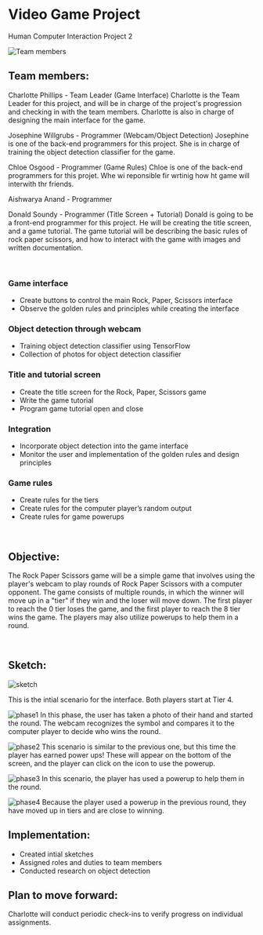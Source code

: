 # Video Game Project

Human Computer Interaction Project 2

![Team members](p2.group10.png)
## Team members: ##

Charlotte Phillips - Team Leader (Game Interface)
  Charlotte is the Team Leader for this project, and will be in charge of the project's progression and checking in with the team members. Charlotte is also in charge of designing the main interface for the game.

Josephine Willgrubs - Programmer (Webcam/Object Detection)
  Josephine is one of the back-end programmers for this project. She is in charge of training the object detection classifier for the game.

Chloe Osgood - Programmer (Game Rules)
  Chloe is one of the back-end programmers for this projet. Whe wi reponsible fir wrtinig how ht game will interwith thr friends.

Aishwarya Anand - Programmer

Donald Soundy - Programmer (Title Screen + Tutorial)
  Donald is going to be a front-end programmer for this project. He will be creating the title screen, and a game tutorial. The game tutorial will be describing the basic rules of rock paper scissors, and how to interact with the game with images and written documentation.

<br>

### Game interface ###
* Create buttons to control the main Rock, Paper, Scissors interface
* Observe the golden rules and principles while creating the interface

### Object detection through webcam ###
* Training object detection classifier using TensorFlow
* Collection of photos for object detection classifier

### Title and tutorial screen ###
* Create the title screen for the Rock, Paper, Scissors game
* Write the game tutorial
* Program game tutorial open and close

### Integration ###
* Incorporate object detection into the game interface
* Monitor the user and implementation of the golden rules and design principles

### Game rules ###
* Create rules for the tiers
* Create rules for the computer player’s random output
* Create rules for game powerups


<br>

## Objective: ##
The Rock Paper Scissors game will be a simple game that involves using the player's webcam to play rounds of Rock Paper Scissors with a computer opponent. The game consists of multiple rounds, in which the winner will move up in a "tier" if they win and the loser will move down. The first player to reach the 0 tier loses the game, and the first player to reach the 8 tier wins the game. The players may also utilize powerups to help them in a round.

<br>

## Sketch: ##

![sketch](Project2_Sketches/HICProject2_phase0.png)

This is the intial scenario for the interface. Both players start at Tier 4.

![phase1](Project2_Sketches/HICProject2_phase1.png)
In this phase, the user has taken a photo of their hand and started the round. The webcam recognizes the symbol and compares it to the computer player to decide who wins the round.

![phase2](Project2_Sketches/HICProject2_phase2.png)
This scenario is similar to the previous one, but this time the player has earned power ups! These will appear on the bottom of the screen, and the player can click on the icon to use the powerup.

![phase3](Project2_Sketches/HICProject2_phase3.png)
In this scenario, the player has used a powerup to help them in the round.

![phase4](Project2_Sketches/HICProject2_phase4.png)
Because the player used a powerup in the previous round, they have moved up in tiers and are close to winning.


## Implementation: ##
* Created intial sketches
* Assigned roles and duties to team members
* Conducted research on object detection

## Plan to move forward: ##
Charlotte will conduct periodic check-ins to verify progress on individual assignments.
